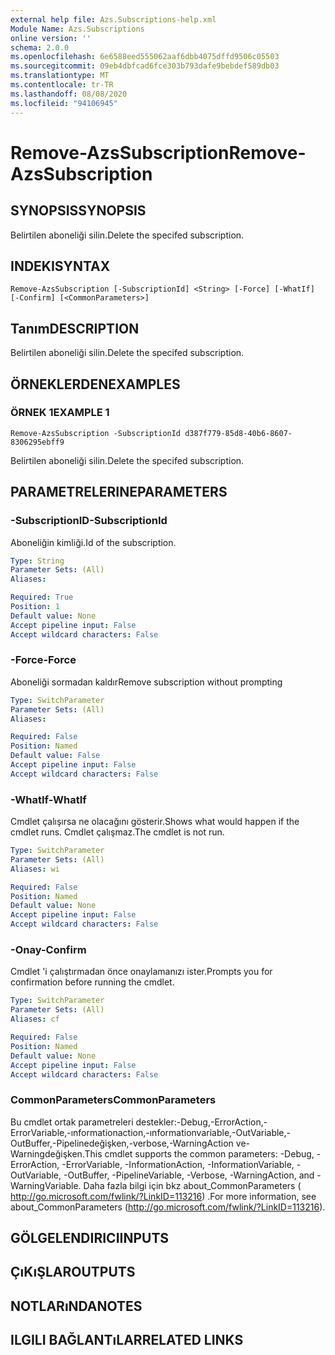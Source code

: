 ```yaml
---
external help file: Azs.Subscriptions-help.xml
Module Name: Azs.Subscriptions
online version: ''
schema: 2.0.0
ms.openlocfilehash: 6e6588eed555062aaf6dbb4075dffd9506c05503
ms.sourcegitcommit: 09eb4dbfcad6fce303b793dafe9bebdef589db03
ms.translationtype: MT
ms.contentlocale: tr-TR
ms.lasthandoff: 08/08/2020
ms.locfileid: "94106945"
---
```

# <span data-ttu-id="bd864-101">Remove-AzsSubscription</span><span class="sxs-lookup"><span data-stu-id="bd864-101">Remove-AzsSubscription</span></span>

## <span data-ttu-id="bd864-102">SYNOPSIS</span><span class="sxs-lookup"><span data-stu-id="bd864-102">SYNOPSIS</span></span>
<span data-ttu-id="bd864-103">Belirtilen aboneliği silin.</span><span class="sxs-lookup"><span data-stu-id="bd864-103">Delete the specifed subscription.</span></span>

## <span data-ttu-id="bd864-104">INDEKI</span><span class="sxs-lookup"><span data-stu-id="bd864-104">SYNTAX</span></span>

```
Remove-AzsSubscription [-SubscriptionId] <String> [-Force] [-WhatIf] [-Confirm] [<CommonParameters>]
```

## <span data-ttu-id="bd864-105">Tanım</span><span class="sxs-lookup"><span data-stu-id="bd864-105">DESCRIPTION</span></span>
<span data-ttu-id="bd864-106">Belirtilen aboneliği silin.</span><span class="sxs-lookup"><span data-stu-id="bd864-106">Delete the specifed subscription.</span></span>

## <span data-ttu-id="bd864-107">ÖRNEKLERDEN</span><span class="sxs-lookup"><span data-stu-id="bd864-107">EXAMPLES</span></span>

### <span data-ttu-id="bd864-108">ÖRNEK 1</span><span class="sxs-lookup"><span data-stu-id="bd864-108">EXAMPLE 1</span></span>
```
Remove-AzsSubscription -SubscriptionId d387f779-85d8-40b6-8607-8306295ebff9
```

<span data-ttu-id="bd864-109">Belirtilen aboneliği silin.</span><span class="sxs-lookup"><span data-stu-id="bd864-109">Delete the specifed subscription.</span></span>

## <span data-ttu-id="bd864-110">PARAMETRELERINE</span><span class="sxs-lookup"><span data-stu-id="bd864-110">PARAMETERS</span></span>

### <span data-ttu-id="bd864-111">-SubscriptionID</span><span class="sxs-lookup"><span data-stu-id="bd864-111">-SubscriptionId</span></span>
<span data-ttu-id="bd864-112">Aboneliğin kimliği.</span><span class="sxs-lookup"><span data-stu-id="bd864-112">Id of the subscription.</span></span>

```yaml
Type: String
Parameter Sets: (All)
Aliases:

Required: True
Position: 1
Default value: None
Accept pipeline input: False
Accept wildcard characters: False
```

### <span data-ttu-id="bd864-113">-Force</span><span class="sxs-lookup"><span data-stu-id="bd864-113">-Force</span></span>
<span data-ttu-id="bd864-114">Aboneliği sormadan kaldır</span><span class="sxs-lookup"><span data-stu-id="bd864-114">Remove subscription without prompting</span></span>

```yaml
Type: SwitchParameter
Parameter Sets: (All)
Aliases:

Required: False
Position: Named
Default value: False
Accept pipeline input: False
Accept wildcard characters: False
```

### <span data-ttu-id="bd864-115">-WhatIf</span><span class="sxs-lookup"><span data-stu-id="bd864-115">-WhatIf</span></span>
<span data-ttu-id="bd864-116">Cmdlet çalışırsa ne olacağını gösterir.</span><span class="sxs-lookup"><span data-stu-id="bd864-116">Shows what would happen if the cmdlet runs.</span></span>
<span data-ttu-id="bd864-117">Cmdlet çalışmaz.</span><span class="sxs-lookup"><span data-stu-id="bd864-117">The cmdlet is not run.</span></span>

```yaml
Type: SwitchParameter
Parameter Sets: (All)
Aliases: wi

Required: False
Position: Named
Default value: None
Accept pipeline input: False
Accept wildcard characters: False
```

### <span data-ttu-id="bd864-118">-Onay</span><span class="sxs-lookup"><span data-stu-id="bd864-118">-Confirm</span></span>
<span data-ttu-id="bd864-119">Cmdlet 'i çalıştırmadan önce onaylamanızı ister.</span><span class="sxs-lookup"><span data-stu-id="bd864-119">Prompts you for confirmation before running the cmdlet.</span></span>

```yaml
Type: SwitchParameter
Parameter Sets: (All)
Aliases: cf

Required: False
Position: Named
Default value: None
Accept pipeline input: False
Accept wildcard characters: False
```

### <span data-ttu-id="bd864-120">CommonParameters</span><span class="sxs-lookup"><span data-stu-id="bd864-120">CommonParameters</span></span>
<span data-ttu-id="bd864-121">Bu cmdlet ortak parametreleri destekler:-Debug,-ErrorAction,-ErrorVariable,-ınformationaction,-ınformationvariable,-OutVariable,-OutBuffer,-Pipelinedeğişken,-verbose,-WarningAction ve-Warningdeğişken.</span><span class="sxs-lookup"><span data-stu-id="bd864-121">This cmdlet supports the common parameters: -Debug, -ErrorAction, -ErrorVariable, -InformationAction, -InformationVariable, -OutVariable, -OutBuffer, -PipelineVariable, -Verbose, -WarningAction, and -WarningVariable.</span></span> <span data-ttu-id="bd864-122">Daha fazla bilgi için bkz about_CommonParameters ( http://go.microsoft.com/fwlink/?LinkID=113216) .</span><span class="sxs-lookup"><span data-stu-id="bd864-122">For more information, see about_CommonParameters (http://go.microsoft.com/fwlink/?LinkID=113216).</span></span>

## <span data-ttu-id="bd864-123">GÖLGELENDIRICI</span><span class="sxs-lookup"><span data-stu-id="bd864-123">INPUTS</span></span>

## <span data-ttu-id="bd864-124">ÇıKıŞLAR</span><span class="sxs-lookup"><span data-stu-id="bd864-124">OUTPUTS</span></span>

## <span data-ttu-id="bd864-125">NOTLARıNDA</span><span class="sxs-lookup"><span data-stu-id="bd864-125">NOTES</span></span>

## <span data-ttu-id="bd864-126">ILGILI BAĞLANTıLAR</span><span class="sxs-lookup"><span data-stu-id="bd864-126">RELATED LINKS</span></span>
